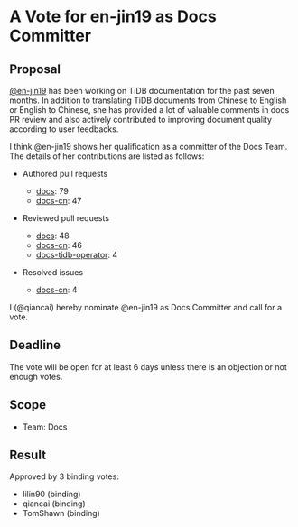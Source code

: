 # A Vote for en-jin19 as Docs Committer

## Proposal

[@en-jin19](https://github.com/en-jin19) has been working on TiDB documentation for the past seven months. In addition to translating TiDB documents from Chinese to English or English to Chinese, she has provided a lot of valuable comments in docs PR review and also actively contributed to improving document quality according to user feedbacks.

I think @en-jin19 shows her qualification as a committer of the Docs Team. The details of her contributions are listed as follows:

- Authored pull requests

    - [docs](https://github.com/pingcap/docs/pulls?q=is%3Apr+is%3Amerged+author%3Aen-jin19): 79
    - [docs-cn](https://github.com/pingcap/docs-cn/pulls?q=is%3Apr+is%3Amerged+author%3Aen-jin19): 47

- Reviewed pull requests
    - [docs](https://github.com/pingcap/docs/pulls?q=is:pr+reviewed-by:en-jin19+is:merged+-author:ti-chi-bot): 48
    - [docs-cn](https://github.com/pingcap/docs-cn/pulls?q=is:pr+reviewed-by:en-jin19+is:merged+-author:ti-chi-bot): 46
    - [docs-tidb-operator](https://github.com/pingcap/docs-tidb-operator/pulls?q=is:pr+reviewed-by:en-jin19+is:merged+-author:ti-chi-bot): 4

- Resolved issues

    - [docs-cn](https://github.com/pingcap/docs-cn/issues?q=is%3Aissue+assignee%3Aen-jin19+is%3Aclosed): 4

I (@qiancai) hereby nominate @en-jin19 as Docs Committer and call for a vote.

## Deadline

The vote will be open for at least 6 days unless there is an objection or not enough votes.

## Scope

* Team: Docs

## Result

Approved by 3 binding votes:

* lilin90 (binding)
* qiancai (binding)
* TomShawn (binding)
